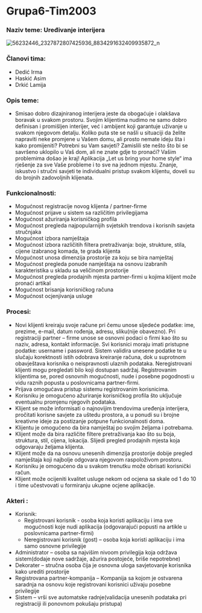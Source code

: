 # Grupa6-Tim2003
### Naziv teme: Uređivanje interijera

 ![56232446_2327872807425936_8834291632409935872_n](https://user-images.githubusercontent.com/44214001/55282604-5ed03e80-5347-11e9-990a-a87d34070c19.jpg)
 
### Članovi tima: 
- Dedić Irma
- Haskić Asim
- Drkić Lamija

### Opis teme:
- Smisao dobro dizajniranog interijera jeste da obogaćuje i olakšava boravak u svakom prostoru. Svojim klijentima nudimo ne samo dobro definisan i promišljen interijer, već i ambijent koji garantuje uživanje u svakom njegovom detalju. Koliko puta ste se našli u situaciji da želite napraviti neke promjene u Vašem domu, ali prosto nemate ideju šta i kako promijeniti? Potrebni su Vam savjeti? Zamislili ste nešto što bi se savršeno uklopilo u Vaš dom, ali ne znate gdje to pronaći? Vašim problemima došao je kraj! Aplikacija „Let us bring your home style“ ima rješenje za sve Vaše probleme i to sve na jednom mjestu. Znanje, iskustvo i stručni savjeti te individualni pristup svakom klijentu, doveli su do brojnih zadovoljnih klijenata.

### Funkcionalnosti:
- Mogućnost registracije novog klijenta / partner-firme 
- Mogućnost prijave u sistem sa različitim privilegijama
- Mogućnost ažuriranja korisničkog profila
- Mogućnost pregleda najpopularnijih svjetskih trendova i korisnih savjeta stručnjaka
- Mogućnost izbora namještaja 
- Mogućnost izbora različitih filtera pretraživanja: boje, strukture, stila, cijene izabranog komada, te grada klijenta
- Mogućnost unosa dimenzija prostorije za koju se bira namještaj
- Mogućnost pregleda ponude namještaja na osnovu izabranih karakteristika u skladu sa veličinom prostorije
- Mogućnost pregleda prodajnih mjesta partner-firmi u kojima klijent može pronaći artikal 
- Mogućnost brisanja korisničkog računa 
- Mogućnost ocjenjivanja usluge

### Procesi: 
- Novi klijenti kreiraju svoje račune pri čemu unose sljedeće podatke:  ime, prezime,  e-mail, datum rođenja, adresu, sliku(nije obavezno).  Pri registraciji partner – firme unose se osnovni podaci o firmi kao što su naziv, adresa, kontakt informacije. Svi korisnici moraju imati pristupne podatke: username i password.  Sistem validira unesene podatke te u slučaju korektnosti istih odobrava kreiranje računa, dok u suprotnom obavještava korisnika o neispravnosti ulaznih podataka.  Neregistrovani klijenti mogu pregledati bilo koji dostupan sadržaj. Registrovanim klijentima se, pored osnovnih mogućnosti, nude i posebne pogodnosti u vidu raznih popusta u poslovnicama partner-firmi.
- Prijava omogućava pristup sistemu registrovanim korisnicima. 
- Korisniku je omogućeno ažuriranje korisničkog profila što uključuje eventualnu promjenu njegovih podataka.
- Klijent se može informisati o najnovijim trendovima uređenja interijera, pročitati korisne savjete za uštedu prostora, a u ponudi su i brojne kreativne ideje za postizanje potpune funkcionalnosti doma.
- Klijentu je omogućeno da bira namještaj po svojim željama i potrebama. 
- Klijent može da bira različite filtere pretraživanja kao što su boja, struktura, stil, cijena, lokacija. Slijedi pregled prodajnih mjesta koja odgovaraju željama klijenta.
- Klijent može da na osnovu unesenih dimenzija prostorije dobije pregled namještaja koji najbolje odgovara njegovom raspoloživom prostoru.
- Korisniku je omogućeno da u svakom trenutku može obrisati korisnički račun.
- Klijent može ocijeniti kvalitet usluge nekom od ocjena sa skale od 1 do 10 i time učestvovati u formiranju ukupne ocjene aplikacije.

### Akteri :
- Korisnik: 
  - Registrovani korisnik - osoba koja koristi aplikaciju i ima sve mogućnosti koje nudi aplikacija (odgovarajući popusti na artikle u poslovnicama partner-firmi)
  - Neregistrovani korisnik (gost) – osoba koja koristi aplikaciju i ima samo osnovne privilegije
- Administrator – osoba sa najvišim nivoom privilegija koja održava sistem(dodaje nove sadržaje, ažurira postojeće, briše nepotrebne)
-	Dekorater – stručna osoba čija je osnovna uloga savjetovanje korisnika kako urediti prostorije
- Registrovana partner-kompanija – Kompanija sa kojom je ostvarena saradnja na osnovu koje registrovani korisnici uživaju posebne privilegije
- Sistem – vrši sve automatske radnje(validacija unesenih podataka pri registraciji ili ponovnom pokušaju pristupa)


